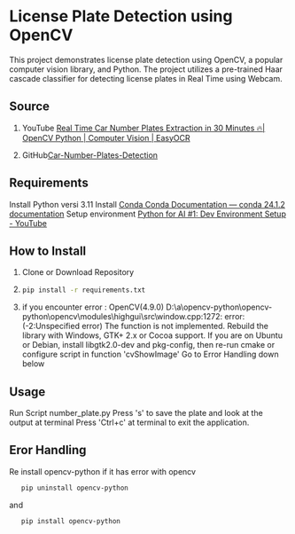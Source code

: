 # License Plate Detection using OpenCV
This project demonstrates license plate detection using OpenCV, a popular computer vision library, and Python. The project utilizes a pre-trained Haar cascade classifier for detecting license plates in Real Time using Webcam.

## Source
1. YouTube [Real Time Car Number Plates Extraction in 30 Minutes 🔥| OpenCV Python | Computer Vision | EasyOCR](https://www.youtube.com/watch?v=ltpnWBBT7NI&t=344s)

2. GitHub[Car-Number-Plates-Detection](https://github.com/entbappy/Car-Number-Plates-Detection)

## Requirements

Install Python versi 3.11
Install [Conda Conda Documentation — conda 24.1.2 documentation](https://docs.conda.io/projects/conda/en/stable/)
Setup environment [Python for AI #1: Dev Environment Setup - YouTube](https://www.youtube.com/watch?v=yTJxDzqo4fQ)

## How to Install

1. Clone or Download Repository
2. ```bash
   pip install -r requirements.txt
   ```
3. if you encounter error :
   OpenCV(4.9.0) D:\a\opencv-python\opencv-python\opencv\modules\highgui\src\window.cpp:1272: error: (-2:Unspecified error) The function is not implemented. Rebuild the library with Windows, GTK+ 2.x or Cocoa support. If you are on Ubuntu or Debian, install libgtk2.0-dev and pkg-config, then re-run cmake or configure script in function 'cvShowImage'
   Go to Error Handling down below

## Usage
Run Script number_plate.py
Press 's' to save the plate and look at the output at terminal
Press 'Ctrl+c' at terminal to exit the application.

## Eror Handling
Re install opencv-python if it has error with opencv

```bash
   pip uninstall opencv-python
   ```
   and
```bash
   pip install opencv-python
   ```
